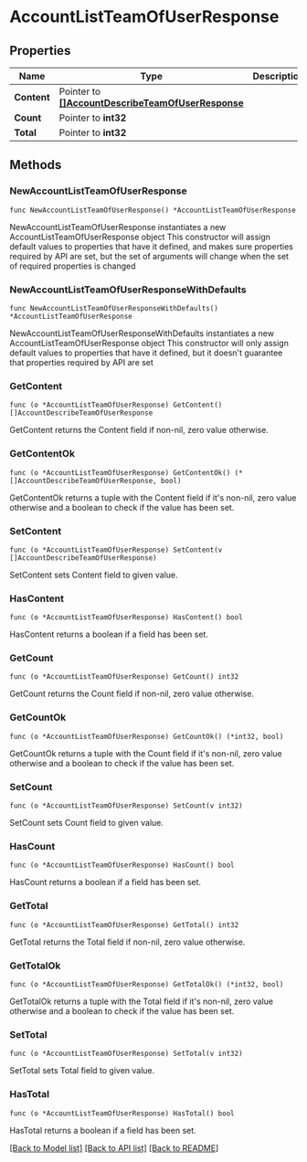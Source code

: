 # AccountListTeamOfUserResponse

## Properties

Name | Type | Description | Notes
------------ | ------------- | ------------- | -------------
**Content** | Pointer to [**[]AccountDescribeTeamOfUserResponse**](AccountDescribeTeamOfUserResponse.md) |  | [optional] 
**Count** | Pointer to **int32** |  | [optional] 
**Total** | Pointer to **int32** |  | [optional] 

## Methods

### NewAccountListTeamOfUserResponse

`func NewAccountListTeamOfUserResponse() *AccountListTeamOfUserResponse`

NewAccountListTeamOfUserResponse instantiates a new AccountListTeamOfUserResponse object
This constructor will assign default values to properties that have it defined,
and makes sure properties required by API are set, but the set of arguments
will change when the set of required properties is changed

### NewAccountListTeamOfUserResponseWithDefaults

`func NewAccountListTeamOfUserResponseWithDefaults() *AccountListTeamOfUserResponse`

NewAccountListTeamOfUserResponseWithDefaults instantiates a new AccountListTeamOfUserResponse object
This constructor will only assign default values to properties that have it defined,
but it doesn't guarantee that properties required by API are set

### GetContent

`func (o *AccountListTeamOfUserResponse) GetContent() []AccountDescribeTeamOfUserResponse`

GetContent returns the Content field if non-nil, zero value otherwise.

### GetContentOk

`func (o *AccountListTeamOfUserResponse) GetContentOk() (*[]AccountDescribeTeamOfUserResponse, bool)`

GetContentOk returns a tuple with the Content field if it's non-nil, zero value otherwise
and a boolean to check if the value has been set.

### SetContent

`func (o *AccountListTeamOfUserResponse) SetContent(v []AccountDescribeTeamOfUserResponse)`

SetContent sets Content field to given value.

### HasContent

`func (o *AccountListTeamOfUserResponse) HasContent() bool`

HasContent returns a boolean if a field has been set.

### GetCount

`func (o *AccountListTeamOfUserResponse) GetCount() int32`

GetCount returns the Count field if non-nil, zero value otherwise.

### GetCountOk

`func (o *AccountListTeamOfUserResponse) GetCountOk() (*int32, bool)`

GetCountOk returns a tuple with the Count field if it's non-nil, zero value otherwise
and a boolean to check if the value has been set.

### SetCount

`func (o *AccountListTeamOfUserResponse) SetCount(v int32)`

SetCount sets Count field to given value.

### HasCount

`func (o *AccountListTeamOfUserResponse) HasCount() bool`

HasCount returns a boolean if a field has been set.

### GetTotal

`func (o *AccountListTeamOfUserResponse) GetTotal() int32`

GetTotal returns the Total field if non-nil, zero value otherwise.

### GetTotalOk

`func (o *AccountListTeamOfUserResponse) GetTotalOk() (*int32, bool)`

GetTotalOk returns a tuple with the Total field if it's non-nil, zero value otherwise
and a boolean to check if the value has been set.

### SetTotal

`func (o *AccountListTeamOfUserResponse) SetTotal(v int32)`

SetTotal sets Total field to given value.

### HasTotal

`func (o *AccountListTeamOfUserResponse) HasTotal() bool`

HasTotal returns a boolean if a field has been set.


[[Back to Model list]](../README.md#documentation-for-models) [[Back to API list]](../README.md#documentation-for-api-endpoints) [[Back to README]](../README.md)


